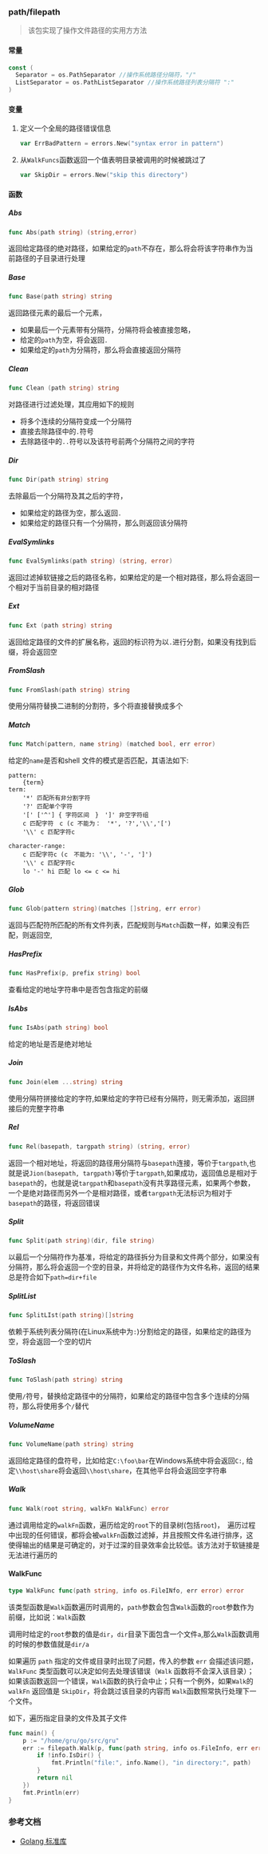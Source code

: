 ### path/filepath

> 该包实现了操作文件路径的实用方方法

#### 常量

```go
const (
  Separator = os.PathSeparator //操作系统路径分隔符，"/"
  ListSeparator = os.PathListSeparator //操作系统路径列表分隔符 ":"
)
```

#### 变量

1. 定义一个全局的路径错误信息

   ```go
   var ErrBadPattern = errors.New("syntax error in pattern")
   ```

2. 从`WalkFuncs`函数返回一个值表明目录被调用的时候被跳过了

   ```go
   var SkipDir = errors.New("skip this directory")
   ```

#### 函数

##### Abs

```go
func Abs(path string) (string,error)
```

返回给定路径的绝对路径，如果给定的`path`不存在，那么将会将该字符串作为当前路径的子目录进行处理

##### Base

```go
func Base(path string) string
```

返回路径元素的最后一个元素，

* 如果最后一个元素带有分隔符，分隔符将会被直接忽略，
* 给定的`path`为空，将会返回`.`
* 如果给定的`path`为分隔符，那么将会直接返回分隔符

##### Clean

```go
func Clean (path string) string
```

对路径进行过滤处理，其应用如下的规则

* 将多个连续的分隔符变成一个分隔符
* 直接去除路径中的`.`符号
* 去除路径中的`..`符号以及该符号前两个分隔符之间的字符

##### Dir

```go
func Dir(path string) string
```

去除最后一个分隔符及其之后的字符，

* 如果给定的路径为空，那么返回`.` 
* 如果给定的路径只有一个分隔符，那么则返回该分隔符

##### EvalSymlinks

```go
func EvalSymlinks(path string) (string, error)
```

返回过滤掉软链接之后的路径名称，如果给定的是一个相对路径，那么将会返回一个相对于当前目录的相对路径

##### Ext

```go
func Ext (path string) string
```

返回给定路径的文件的扩展名称，返回的标识符为以`.`进行分割，如果没有找到后缀，将会返回空

##### FromSlash

```go
func FromSlash(path string) string
```

使用分隔符替换二进制的分割符，多个将直接替换成多个

##### Match

```go
func Match(pattern, name string) (matched bool, err error)
```

给定的`name`是否和shell 文件的模式是否匹配，其语法如下:

```shell
pattern:
    {term}
term:
    '*' 匹配所有非分割字符
    '?' 匹配单个字符
    '[' ['^'] { 字符区间　}　']' 非空字符组
    c 匹配字符　c (c 不能为：　'*', '?','\\','[')
    '\\' c 匹配字符c

character-range:
    c 匹配字符c (c　不能为: '\\', '-', ']')
    '\\' c 匹配字符c
    lo '-' hi 匹配 lo <= c <= hi
```

##### Glob

```go
func Glob(pattern string)(matches []string, err error)
```

返回与匹配符所匹配的所有文件列表，匹配规则与`Match`函数一样，如果没有匹配，则返回空,

##### HasPrefix

```go
func HasPrefix(p, prefix string) bool
```

查看给定的地址字符串中是否包含指定的前缀

##### IsAbs

```go
func IsAbs(path string) bool
```

给定的地址是否是绝对地址

##### Join

```go
func Join(elem ...string) string
```

使用分隔符拼接给定的字符,如果给定的字符已经有分隔符，则无需添加，返回拼接后的完整字符串

##### Rel

```go
func Rel(basepath, targpath string) (string, error)
```

返回一个相对地址，将返回的路径用分隔符与`basepath`连接，等价于`targpath`,也就是说`Jion(basepath, targpath)`等价于`targpath`,如果成功，返回值总是相对于`basepath`的，也就是说`targpath`和`basepath`没有共享路径元素，如果两个参数，一个是绝对路径而另外一个是相对路径，或者`targpath`无法标识为相对于`basepath`的路径，将返回错误

##### Split

```go
func Split(path string)(dir, file string)
```

以最后一个分隔符作为基准，将给定的路径拆分为目录和文件两个部分，如果没有分隔符，那么将会返回一个空的目录，并将给定的路径作为文件名称，返回的结果总是符合如下`path=dir+file`

##### SplitList

```go
func SplitLIst(path string)[]string
```

依赖于系统列表分隔符\(在Linux系统中为`:`\)分割给定的路径，如果给定的路径为空，将会返回一个空的切片

##### ToSlash

```go
func ToSlash(path string) string
```

使用`/`符号，替换给定路径中的分隔符，如果给定的路径中包含多个连续的分隔符，那么将使用多个`/`替代

##### VolumeName

```go
func VolumeName(path string) string
```

返回给定路径的盘符号，比如给定`C:\foo\bar`在Windows系统中将会返回`C:`, 给定`\\host\share`将会返回`\\host\share`，在其他平台将会返回空字符串

##### Walk

```go
func Walk(root string, walkFn WalkFunc) error
```

通过调用给定的`walkFn`函数，遍历给定的`root`下的目录树\(包括`root`\)，　遍历过程中出现的任何错误，都将会被`walkFn`函数过滤掉，并且按照文件名进行排序，这使得输出的结果是可确定的，对于过深的目录效率会比较低。该方法对于软链接是无法进行遍历的

#### WalkFunc

```go
type WalkFunc func(path string, info os.FileINfo, err error) error
```

该类型函数是`Walk`函数遍历时调用的，`path`参数会包含`Walk`函数的`root`参数作为前缀，比如说：`Walk`函数

调用时给定的`root`参数的值是`dir`，`dir`目录下面包含一个文件`a`,那么`Walk`函数调用的时候的参数值就是`dir/a`

如果遍历 `path` 指定的文件或目录时出现了问题，传入的参数 `err` 会描述该问题，`WalkFunc` 类型函数可以决定如何去处理该错误（`Walk` 函数将不会深入该目录）；如果该函数返回一个错误，`Walk`函数的执行会中止；只有一个例外，如果`Walk`的`walkFn` 返回值是 `SkipDir`，将会跳过该目录的内容而 `Walk`函数照常执行处理下一个文件。

如下，遍历指定目录的文件及其子文件

```go
func main() {
    p := "/home/gru/go/src/gru"
    err := filepath.Walk(p, func(path string, info os.FileInfo, err error) error {
        if !info.IsDir() {
            fmt.Println("file:", info.Name(), "in directory:", path)
        }
        return nil
    })
    fmt.Println(err)
}
```

### 参考文档

* [Golang 标准库](http://books.studygolang.com/The-Golang-Standard-Library-by-Example/chapter06/06.2.html)



